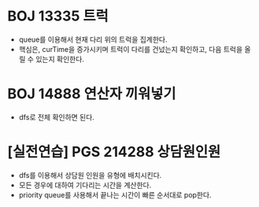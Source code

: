 # BOJ 13335 트럭
- queue를 이용해서 현재 다리 위의 트럭을 집계한다.
- 핵심은, curTime을 증가시키며 트럭이 다리를 건넜는지 확인하고, 다음 트럭을 올릴 수 있는지 확인한다.

# BOJ 14888 연산자 끼워넣기
- dfs로 전체 확인하면 된다.

# [실전연습] PGS 214288 상담원인원
- dfs를 이용해서 상담원 인원을 유형에 배치시킨다.
- 모든 경우에 대하여 기다리는 시간을 계산한다.
- priority queue를 사용해서 끝나는 시간이 빠른 순서대로 pop한다.